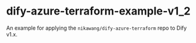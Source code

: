 # dify-azure-terraform-example-v1_2
An example for applying the `nikawang/dify-azure-terraform` repo to Dify v1.x.
